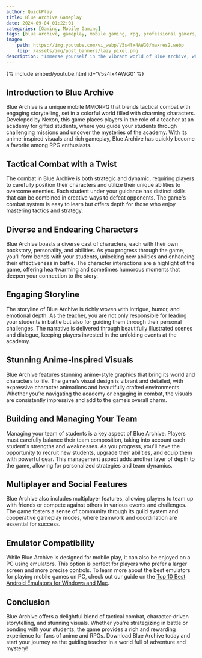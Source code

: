 ```yaml
---
author: QuickPlay
title: Blue Archive Gameplay
date: 2024-09-04 01:22:01
categories: [Gaming, Mobile Gaming]
tags: [blue archive, gameplay, mobile gaming, rpg, professional gamers, anime]
image: 
    path: https://img.youtube.com/vi_webp/V5s4lx4AWG0/maxres2.webp
    lqip: /assets/img/post_banners/lazy_pixel.png
description: "Immerse yourself in the vibrant world of Blue Archive, where you lead an academy of students through tactical battles and heartwarming stories."
---
```


{% include embed/youtube.html id='V5s4lx4AWG0' %}

## Introduction to Blue Archive

Blue Archive is a unique mobile MMORPG that blends tactical combat with engaging storytelling, set in a colorful world filled with charming characters. Developed by Nexon, this game places players in the role of a teacher at an academy for gifted students, where you guide your students through challenging missions and uncover the mysteries of the academy. With its anime-inspired visuals and rich gameplay, Blue Archive has quickly become a favorite among RPG enthusiasts.

## Tactical Combat with a Twist

The combat in Blue Archive is both strategic and dynamic, requiring players to carefully position their characters and utilize their unique abilities to overcome enemies. Each student under your guidance has distinct skills that can be combined in creative ways to defeat opponents. The game's combat system is easy to learn but offers depth for those who enjoy mastering tactics and strategy.

## Diverse and Endearing Characters

Blue Archive boasts a diverse cast of characters, each with their own backstory, personality, and abilities. As you progress through the game, you'll form bonds with your students, unlocking new abilities and enhancing their effectiveness in battle. The character interactions are a highlight of the game, offering heartwarming and sometimes humorous moments that deepen your connection to the story.

## Engaging Storyline

The storyline of Blue Archive is richly woven with intrigue, humor, and emotional depth. As the teacher, you are not only responsible for leading your students in battle but also for guiding them through their personal challenges. The narrative is delivered through beautifully illustrated scenes and dialogue, keeping players invested in the unfolding events at the academy.

## Stunning Anime-Inspired Visuals

Blue Archive features stunning anime-style graphics that bring its world and characters to life. The game’s visual design is vibrant and detailed, with expressive character animations and beautifully crafted environments. Whether you’re navigating the academy or engaging in combat, the visuals are consistently impressive and add to the game’s overall charm.

## Building and Managing Your Team

Managing your team of students is a key aspect of Blue Archive. Players must carefully balance their team composition, taking into account each student's strengths and weaknesses. As you progress, you'll have the opportunity to recruit new students, upgrade their abilities, and equip them with powerful gear. This management aspect adds another layer of depth to the game, allowing for personalized strategies and team dynamics.

## Multiplayer and Social Features

Blue Archive also includes multiplayer features, allowing players to team up with friends or compete against others in various events and challenges. The game fosters a sense of community through its guild system and cooperative gameplay modes, where teamwork and coordination are essential for success.

## Emulator Compatibility

While Blue Archive is designed for mobile play, it can also be enjoyed on a PC using emulators. This option is perfect for players who prefer a larger screen and more precise controls. To learn more about the best emulators for playing mobile games on PC, check out our guide on the [Top 10 Best Android Emulators for Windows and Mac](https://quickplaymobile.github.io/posts/Top-10-Best-Android-Emulators-for-Windows-and-Mac/).

## Conclusion

Blue Archive offers a delightful blend of tactical combat, character-driven storytelling, and stunning visuals. Whether you're strategizing in battle or bonding with your students, the game provides a rich and rewarding experience for fans of anime and RPGs. Download Blue Archive today and start your journey as the guiding teacher in a world full of adventure and mystery!
